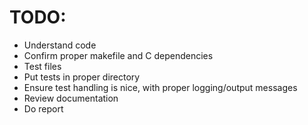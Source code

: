 # TODO:
- Understand code
- Confirm proper makefile and C dependencies
- Test files
- Put tests in proper directory
- Ensure test handling is nice, with proper logging/output messages
- Review documentation
- Do report